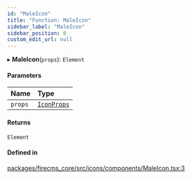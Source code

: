 ```yaml
---
id: "MaleIcon"
title: "Function: MaleIcon"
sidebar_label: "MaleIcon"
sidebar_position: 0
custom_edit_url: null
---
```


▸ **MaleIcon**(`props`): `Element`

#### Parameters

| Name | Type |
| :------ | :------ |
| `props` | [`IconProps`](../types/IconProps.md) |

#### Returns

`Element`

#### Defined in

[packages/firecms_core/src/icons/components/MaleIcon.tsx:3](https://github.com/FireCMSco/firecms/blob/d45f3739/packages/firecms_core/src/icons/components/MaleIcon.tsx#L3)
